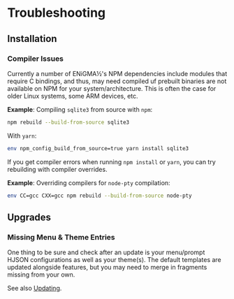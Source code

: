 # Troubleshooting

## Installation

### Compiler Issues
Currently a number of ENiGMA½'s NPM dependencies include modules that require C bindings, and thus, may need compiled uf prebuilt binaries are not available on NPM for your system/architecture. This is often the case for older Linux systems, some ARM devices, etc.

**Example**: Compiling `sqlite3` from source with `npm`:
```bash
npm rebuild --build-from-source sqlite3
```

With `yarn`:
```bash
env npm_config_build_from_source=true yarn install sqlite3
```

If you get compiler errors when running `npm install` or `yarn`, you can try rebuilding with compiler overrides.

**Example**: Overriding compilers for `node-pty` compilation:

```bash
env CC=gcc CXX=gcc npm rebuild --build-from-source node-pty
```

## Upgrades

### Missing Menu & Theme Entries
One thing to be sure and check after an update is your menu/prompt HJSON configurations as well as your theme(s). The default templates are updated alongside features, but you may need to merge in fragments missing from your own.

See also [Updating](./docs/admin/updating.md).